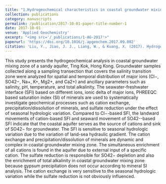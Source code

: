 ```yaml
---
title: "1.Hydrogeochemical characteristics in coastal groundwater mixing zone"
collection: publications
category: manuscripts
permalink: /publication/2017-10-01-paper-title-number-1
date: 2017-10-01
venue: 'Applied Geochemistry'
excerpt: "<img src='/_publications/1-AG-2017'>"
paperurl: 'https://doi.org/10.1016/j.apgeochem.2017.09.002'
citation: 'Liu, Y., Jiao, J. J., Liang, W., & Kuang, X. (2017). Hydrogeochemical characteristics in coastal groundwater mixing zone. Applied Geochemistry, 85, 49-60.'
---
```

This study presents the hydrogeochemical analysis in coastal groundwater mixing zone of a sandy aquifer, Ting Kok, Hong Kong. Groundwater samples collected along a sampling transection that covers the salinity transition zone were analyzed for spatial and temporal distribution of major ions (Cl−, SO42−, Na+, K+, Mg2+, and Ca2+) and ancillary parameters such as salinity, pH, temperature, and total alkalinity. The seawater-freshwater interface (SFI) based on different ions, ionic delta of major ions, PHREEQC based saturation index (SI) of minerals are used to systematically investigate geochemical processes such as cation exchange, precipitation/dissolution of minerals, and sulfate reduction under the effect of seasonal hydrologic variation. Compared to Cl−-based SFI, the landward movements of cation-based SFI and seaward movement of SO42--based SFI indicate that the coastal aquifer serves as the source of cations and sink of SO42− for groundwater. The SFI is sensitive to seasonal hydrologic variation due to the variation of land-sea hydraulic gradient. The cation exchange and precipitation/dissolution of minerals are dynamic and complex in coastal groundwater mixing zone. The simultaneous enrichment of all cations is found in the aquifer due to external input of a specific cation. The sulfate reduction is responsible for SO42− depletion and also the enrichment of total alkalinity in coastal groundwater mixing zone because gypsum precipitation does not occur according to mineral SI analysis. The cation exchange is very sensitive to the seasonal hydrologic variation while the sulfate reduction is not obviously influenced.
